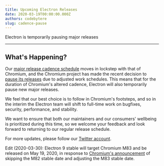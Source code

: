 ```yaml
---
title: Upcoming Electron Releases
date: 2020-03-19T00:00:00.000Z
authors: codebytere
slug: cadence-pause
---
```


Electron is temporarily pausing major releases

---

## What's Happening?

Our [major release cadence schedule](https://www.electronjs.org/blog/12-week-cadence) moves in lockstep with that of Chromium, and the Chromium project has made the recent decision to [pause its releases](https://blog.chromium.org/2020/03/upcoming-chrome-releases.html) due to adjusted work schedules. This means that for the duration of Chromium's altered cadence, Electron will also temporarily pause new major releases.

We feel that our best choice is to follow in Chromium's footsteps, and so in the interim the Electron team will shift to full-time work on bugfixes, security, performance, and stability.

We want to ensure that both our maintainers and our consumers' wellbeing is prioritized during this time, so we welcome your feedback and look forward to returning to our regular release schedule.

For more updates, please follow our [Twitter account](https://twitter.com/electronjs).

Edit (2020-03-30): Electron 9 stable will target Chromium M83 and be released on May 19, 2020, in response to [Chromium's announcement](https://chromereleases.googleblog.com/2020/03/chrome-and-chrome-os-release-updates.html) of skipping the M82 stable date and adjusting the M83 stable date.
